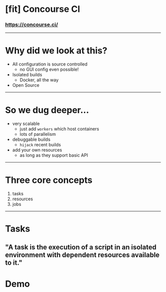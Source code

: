 # [fit] Concourse CI
### https://concourse.ci/
---
# Why did we look at this?
- All configuration is source controlled
  - no GUI config even possible!
- Isolated builds
  - Docker, all the way
- Open Source
---
# So we dug deeper...
- very scalable
  - just add `workers` which host containers
  - lots of parallelism
- debuggable builds
  - `hijack` recent builds
- add your own resources
  - as long as they support basic API
---
# Three core concepts
1. tasks
2. resources
3. jobs
---
# Tasks
"A task is the execution of a script in an isolated environment with dependent resources available to it."
---
# Demo
